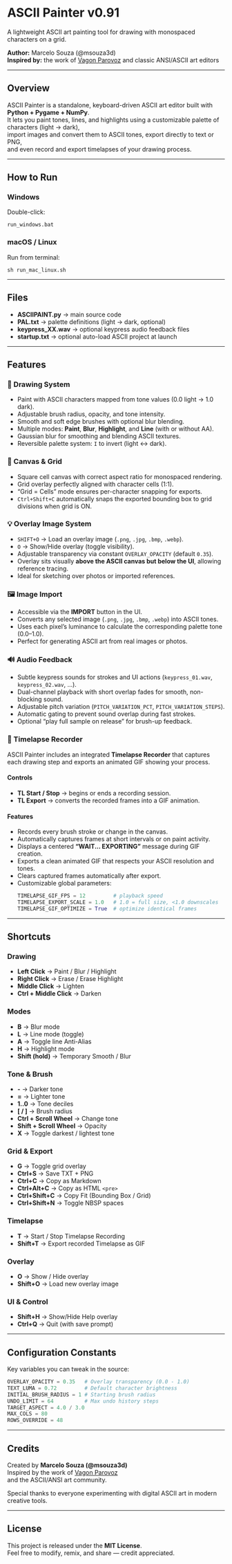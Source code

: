 # ASCII Painter v0.91

A lightweight ASCII art painting tool for drawing with monospaced characters on a grid.

**Author:** Marcelo Souza (@msouza3d)  
**Inspired by:** the work of [Vagon Parovoz](https://www.instagram.com/vagonparovoz/) and classic ANSI/ASCII art editors

---

## Overview

ASCII Painter is a standalone, keyboard-driven ASCII art editor built with **Python + Pygame + NumPy**.  
It lets you paint tones, lines, and highlights using a customizable palette of characters (light → dark),  
import images and convert them to ASCII tones, export directly to text or PNG,  
and even record and export timelapses of your drawing process.

---

## How to Run

### Windows
Double-click:
```
run_windows.bat
```

### macOS / Linux
Run from terminal:
```
sh run_mac_linux.sh
```

---

## Files

- **ASCIIPAINT.py** → main source code  
- **PAL.txt** → palette definitions (light → dark, optional)  
- **keypress_XX.wav** → optional keypress audio feedback files  
- **startup.txt** → optional auto-load ASCII project at launch  

---

## Features

### 🎨 Drawing System
- Paint with ASCII characters mapped from tone values (0.0 light → 1.0 dark).  
- Adjustable brush radius, opacity, and tone intensity.  
- Smooth and soft edge brushes with optional blur blending.  
- Multiple modes: **Paint**, **Blur**, **Highlight**, and **Line** (with or without AA).  
- Gaussian blur for smoothing and blending ASCII textures.  
- Reversible palette system: `I` to invert (light ↔ dark).  

### 🧱 Canvas & Grid
- Square cell canvas with correct aspect ratio for monospaced rendering.  
- Grid overlay perfectly aligned with character cells (1:1).  
- “Grid = Cells” mode ensures per-character snapping for exports.  
- `Ctrl+Shift+C` automatically snaps the exported bounding box to grid divisions when grid is ON.

### 💡 Overlay Image System
- `SHIFT+O` → Load an overlay image (`.png`, `.jpg`, `.bmp`, `.webp`).  
- `O` → Show/Hide overlay (toggle visibility).  
- Adjustable transparency via constant `OVERLAY_OPACITY` (default `0.35`).  
- Overlay sits visually **above the ASCII canvas but below the UI**, allowing reference tracing.  
- Ideal for sketching over photos or imported references.

### 🖼️ Image Import
- Accessible via the **IMPORT** button in the UI.  
- Converts any selected image (`.png`, `.jpg`, `.bmp`, `.webp`) into ASCII tones.  
- Uses each pixel’s luminance to calculate the corresponding palette tone (0.0–1.0).  
- Perfect for generating ASCII art from real images or photos.  

### 🔊 Audio Feedback
- Subtle keypress sounds for strokes and UI actions (`keypress_01.wav`, `keypress_02.wav`, …).  
- Dual-channel playback with short overlap fades for smooth, non-blocking sound.  
- Adjustable pitch variation (`PITCH_VARIATION_PCT`, `PITCH_VARIATION_STEPS`).  
- Automatic gating to prevent sound overlap during fast strokes.  
- Optional “play full sample on release” for brush-up feedback.

### 🎥 Timelapse Recorder
ASCII Painter includes an integrated **Timelapse Recorder** that captures each drawing step and exports an animated GIF showing your process.

#### Controls
- **TL Start / Stop** → begins or ends a recording session.  
- **TL Export** → converts the recorded frames into a GIF animation.

#### Features
- Records every brush stroke or change in the canvas.  
- Automatically captures frames at short intervals or on paint activity.  
- Displays a centered **“WAIT... EXPORTING”** message during GIF creation.  
- Exports a clean animated GIF that respects your ASCII resolution and tones.  
- Clears captured frames automatically after export.  
- Customizable global parameters:
  ```python
  TIMELAPSE_GIF_FPS = 12         # playback speed
  TIMELAPSE_EXPORT_SCALE = 1.0   # 1.0 = full size, <1.0 downscales
  TIMELAPSE_GIF_OPTIMIZE = True  # optimize identical frames
  ```

---

## Shortcuts

### Drawing
- **Left Click** → Paint / Blur / Highlight  
- **Right Click** → Erase / Erase Highlight  
- **Middle Click** → Lighten  
- **Ctrl + Middle Click** → Darken  

### Modes
- **B** → Blur mode  
- **L** → Line mode (toggle)  
- **A** → Toggle line Anti-Alias  
- **H** → Highlight mode  
- **Shift (hold)** → Temporary Smooth / Blur  

### Tone & Brush
- **-** → Darker tone  
- **=** → Lighter tone  
- **1..0** → Tone deciles  
- **[ / ]** → Brush radius  
- **Ctrl + Scroll Wheel** → Change tone  
- **Shift + Scroll Wheel** → Opacity  
- **X** → Toggle darkest / lightest tone  

### Grid & Export
- **G** → Toggle grid overlay  
- **Ctrl+S** → Save TXT + PNG  
- **Ctrl+C** → Copy as Markdown  
- **Ctrl+Alt+C** → Copy as HTML `<pre>`  
- **Ctrl+Shift+C** → Copy Fit (Bounding Box / Grid)  
- **Ctrl+Shift+N** → Toggle NBSP spaces  

### Timelapse
- **T** → Start / Stop Timelapse Recording  
- **Shift+T** → Export recorded Timelapse as GIF  

### Overlay
- **O** → Show / Hide overlay  
- **Shift+O** → Load new overlay image  

### UI & Control
- **Shift+H** → Show/Hide Help overlay  
- **Ctrl+Q** → Quit (with save prompt)  

---

## Configuration Constants

Key variables you can tweak in the source:
```python
OVERLAY_OPACITY = 0.35   # Overlay transparency (0.0 - 1.0)
TEXT_LUMA = 0.72         # Default character brightness
INITIAL_BRUSH_RADIUS = 1 # Starting brush radius
UNDO_LIMIT = 64          # Max undo history steps
TARGET_ASPECT = 4.0 / 3.0
MAX_COLS = 80
ROWS_OVERRIDE = 48
```

---

## Credits

Created by **Marcelo Souza (@msouza3d)**  
Inspired by the work of [Vagon Parovoz](https://www.instagram.com/vagonparovoz/)  
and the ASCII/ANSI art community.

Special thanks to everyone experimenting with digital ASCII art in modern creative tools.

---

## License

This project is released under the **MIT License**.  
Feel free to modify, remix, and share — credit appreciated.
